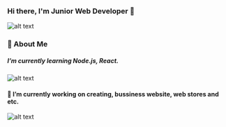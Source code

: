 ### Hi there, I'm Junior Web Developer 👋
![alt text](https://media4.giphy.com/media/RbDKaczqWovIugyJmW/giphy.gif?cid=ecf05e472fkfsq0j9c7osnq18ig0s43zrw5c8r6d6bprvv0v&rid=giphy.gif&ct=g)
### 💬 About Me
##### I’m currently learning Node.js, React.
![alt text](https://media0.giphy.com/media/VTtANKl0beDFQRLDTh/200w.webp?cid=ecf05e472fkfsq0j9c7osnq18ig0s43zrw5c8r6d6bprvv0v&rid=200w.webp&ct=g)
#### 🔭 I’m currently working on creating, bussiness website, web stores and etc.
![alt text](https://media0.giphy.com/media/WyXzZAzHOvtnYdDbgE/200w.webp?cid=ecf05e47kzr14stbsh5hbvyx5yqp1jo3fi60mwyujlkjubi7&rid=200w.webp&ct=g)
